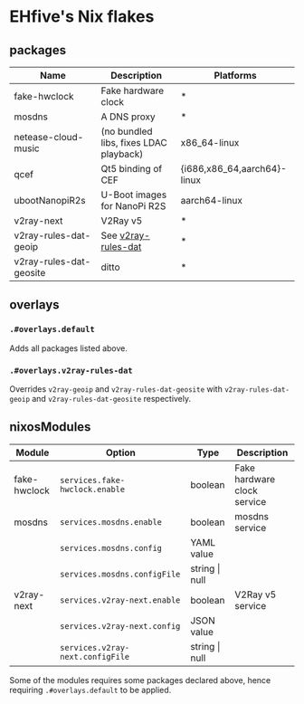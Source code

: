 # EHfive's Nix flakes

## packages

| Name                    | Description                                                            | Platforms                   |
| ----------------------- | ---------------------------------------------------------------------- | --------------------------- |
| fake-hwclock            | Fake hardware clock                                                    | \*                          |
| mosdns                  | A DNS proxy                                                            | \*                          |
| netease-cloud-music     | (no bundled libs, fixes LDAC playback)                                   | x86_64-linux                |
| qcef                    | Qt5 binding of CEF                                                     | {i686,x86_64,aarch64}-linux |
| ubootNanopiR2s          | U-Boot images for NanoPi R2S                                           | aarch64-linux               |
| v2ray-next              | V2Ray v5                                                               | \*                          |
| v2ray-rules-dat-geoip   | See [v2ray-rules-dat](https://github.com/Loyalsoldier/v2ray-rules-dat) | \*                          |
| v2ray-rules-dat-geosite | ditto                                                                  | \*                          |

## overlays

### `.#overlays.default`

Adds all packages listed above.

### `.#overlays.v2ray-rules-dat`

Overrides `v2ray-geoip` and `v2ray-rules-dat-geosite` with `v2ray-rules-dat-geoip` and `v2ray-rules-dat-geosite` respectively.

## nixosModules

| Module       | Option                           | Type           | Description                 |
| ------------ | -------------------------------- | -------------- | --------------------------- |
| fake-hwclock | `services.fake-hwclock.enable`   | boolean        | Fake hardware clock service |
| mosdns       | `services.mosdns.enable`         | boolean        | mosdns service              |
|              | `services.mosdns.config`         | YAML value     |                             |
|              | `services.mosdns.configFile`     | string \| null |                             |
| v2ray-next   | `services.v2ray-next.enable`     | boolean        | V2Ray v5 service            |
|              | `services.v2ray-next.config`     | JSON value     |                             |
|              | `services.v2ray-next.configFile` | string \| null |                             |

Some of the modules requires some packages declared above, hence requiring `.#overlays.default` to be applied.

